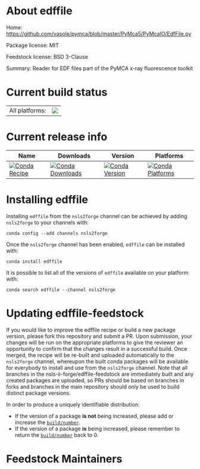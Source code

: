 About edffile
=============

Home: https://github.com/vasole/pymca/blob/master/PyMca5/PyMcaIO/EdfFile.py

Package license: MIT

Feedstock license: BSD 3-Clause

Summary: Reader for EDF files part of the PyMCA x-ray fluorescence toolkit



Current build status
====================


<table><tr><td>All platforms:</td>
    <td>
      <a href="https://dev.azure.com/nsls2forge/nsls2forge/_build/latest?definitionId=190&branchName=master">
        <img src="https://dev.azure.com/nsls2forge/nsls2forge/_apis/build/status/edffile-feedstock?branchName=master">
      </a>
    </td>
  </tr>
</table>

Current release info
====================

| Name | Downloads | Version | Platforms |
| --- | --- | --- | --- |
| [![Conda Recipe](https://img.shields.io/badge/recipe-edffile-green.svg)](https://anaconda.org/nsls2forge/edffile) | [![Conda Downloads](https://img.shields.io/conda/dn/nsls2forge/edffile.svg)](https://anaconda.org/nsls2forge/edffile) | [![Conda Version](https://img.shields.io/conda/vn/nsls2forge/edffile.svg)](https://anaconda.org/nsls2forge/edffile) | [![Conda Platforms](https://img.shields.io/conda/pn/nsls2forge/edffile.svg)](https://anaconda.org/nsls2forge/edffile) |

Installing edffile
==================

Installing `edffile` from the `nsls2forge` channel can be achieved by adding `nsls2forge` to your channels with:

```
conda config --add channels nsls2forge
```

Once the `nsls2forge` channel has been enabled, `edffile` can be installed with:

```
conda install edffile
```

It is possible to list all of the versions of `edffile` available on your platform with:

```
conda search edffile --channel nsls2forge
```




Updating edffile-feedstock
==========================

If you would like to improve the edffile recipe or build a new
package version, please fork this repository and submit a PR. Upon submission,
your changes will be run on the appropriate platforms to give the reviewer an
opportunity to confirm that the changes result in a successful build. Once
merged, the recipe will be re-built and uploaded automatically to the
`nsls2forge` channel, whereupon the built conda packages will be available for
everybody to install and use from the `nsls2forge` channel.
Note that all branches in the nsls-ii-forge/edffile-feedstock are
immediately built and any created packages are uploaded, so PRs should be based
on branches in forks and branches in the main repository should only be used to
build distinct package versions.

In order to produce a uniquely identifiable distribution:
 * If the version of a package **is not** being increased, please add or increase
   the [``build/number``](https://conda.io/docs/user-guide/tasks/build-packages/define-metadata.html#build-number-and-string).
 * If the version of a package **is** being increased, please remember to return
   the [``build/number``](https://conda.io/docs/user-guide/tasks/build-packages/define-metadata.html#build-number-and-string)
   back to 0.

Feedstock Maintainers
=====================


